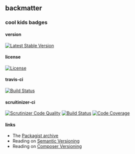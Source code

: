 
## backmatter

### cool kids badges

#### version

[![Latest Stable Version](https://poser.pugx.org/henderjon/chevron-loggers/v/stable.svg)](https://packagist.org/packages/henderjon/chevron-loggers)

#### license

[![License](https://poser.pugx.org/henderjon/chevron-loggers/license.svg)](https://packagist.org/packages/henderjon/chevron-loggers)

#### travis-ci

[![Build Status](https://travis-ci.org/henderjon/chevron.loggers.svg?branch=master)](https://travis-ci.org/henderjon/chevron.loggers)

#### scruitinizer-ci

[![Scrutinizer Code Quality](https://scrutinizer-ci.com/g/henderjon/chevron.loggers/badges/quality-score.png?b=master)](https://scrutinizer-ci.com/g/henderjon/chevron.loggers/?branch=master)
[![Build Status](https://scrutinizer-ci.com/g/henderjon/chevron.loggers/badges/build.png?b=master)](https://scrutinizer-ci.com/g/henderjon/chevron.loggers/build-status/master)
[![Code Coverage](https://scrutinizer-ci.com/g/henderjon/chevron.loggers/badges/coverage.png?b=master)](https://scrutinizer-ci.com/g/henderjon/chevron.loggers/?branch=master)

#### links

  - The [Packagist archive](https://packagist.org/packages/henderjon/chevron-loggers)
  - Reading on [Semantic Versioning](http://semver.org/)
  - Reading on [Composer Versioning](https://getcomposer.org/doc/01-basic-usage.md#package-versions)
